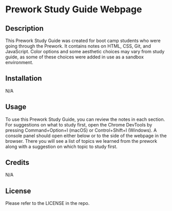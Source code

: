 # Prework Study Guide Webpage

## Description

This Prework Study Guide was created for boot camp students who were going through the Prework. It contains notes on HTML, CSS, Git, and JavaScript. Color options and some aesthetic choices may vary from study guide, as some of these choices were added in use as a sandbox environment. 

## Installation

N/A

## Usage

To use this Prework Study Guide, you can review the notes in each section. For suggestions on what to study first, open the Chrome DevTools by pressing Command+Option+I (macOS) or Control+Shift+I (Windows). A console panel should open either below or to the side of the webpage in the browser. There you will see a list of topics we learned from the prework along with a suggestion on which topic to study first.

## Credits

N/A

## License

Please refer to the LICENSE in the repo.
